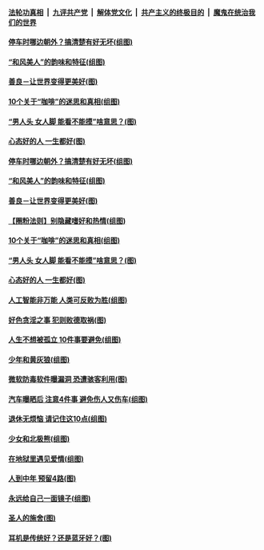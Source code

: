 

####  [法轮功真相](../../../../basic/blob/master/README.md?t=09101902) &nbsp;|&nbsp; [九评共产党](../../../../9ping.md/blob/master/README.md?t=09101902) &nbsp;|&nbsp; [解体党文化](../../../../jtdwh.md/blob/master/README.md?t=09101902)  &nbsp;|&nbsp; [共产主义的终极目的](../../../../gczydzjmd.md/blob/master/README.md?t=09101902) &nbsp;|&nbsp; [魔鬼在统治我们的世界](../../../../mgztzwmdsj.md/blob/master/README.md?t=09101902) 

#### [停车时哪边朝外？搞清楚有好无坏(组图)](../pages/p8/945634.md?t=09101902) 

#### [“和风美人”的韵味和特征(组图)](../pages/p8/945567.md?t=09101902) 

#### [善良－让世界变得更美好(图)](../pages/p8/944878.md?t=09101902) 

#### [10个关于“咖啡”的迷思和真相(组图)](../pages/p8/945568.md?t=09101902) 

#### [“男人头 女人脚 能看不能摸”啥意思？(图)](../pages/p8/945566.md?t=09101902) 

#### [心态好的人 一生都好(图)](../pages/p8/945072.md?t=09101902) 

#### [停车时哪边朝外？搞清楚有好无坏(组图)](../pages/p8/945634.md?t=09101902) 

#### [“和风美人”的韵味和特征(组图)](../pages/p8/945567.md?t=09101902) 

#### [善良－让世界变得更美好(图)](../pages/p8/944878.md?t=09101902) 

#### [【圈粉法则】别隐藏嗜好和热情(组图)](../pages/p8/945624.md?t=09101902) 

#### [10个关于“咖啡”的迷思和真相(组图)](../pages/p8/945568.md?t=09101902) 

#### [“男人头 女人脚 能看不能摸”啥意思？(图)](../pages/p8/945566.md?t=09101902) 

#### [心态好的人 一生都好(图)](../pages/p8/945072.md?t=09101902) 

#### [人工智能非万能 人类可反败为胜(组图)](../pages/p8/945443.md?t=09101902) 

#### [好色贪淫之事 犯则败德取祸(图)](../pages/p8/945078.md?t=09101902) 

#### [人生不想被孤立 10件事要避免(组图)](../pages/p8/945358.md?t=09101902) 

#### [少年和黄灰狼(组图)](../pages/p8/945126.md?t=09101902) 

#### [微软防毒软件曝漏洞 恐遭骇客利用(图)](../pages/p8/945433.md?t=09101902) 

#### [汽车曝晒后 注意4件事 避免伤人又伤车(组图)](../pages/p8/945395.md?t=09101902) 

#### [退休无烦恼 请记住这10点(组图)](../pages/p8/945355.md?t=09101902) 

#### [少女和北极熊(组图)](../pages/p8/945336.md?t=09101902) 

#### [在地狱里遇见爱情(组图)](../pages/p8/944857.md?t=09101902) 

#### [人到中年 预留4路(图)](../pages/p8/945324.md?t=09101902) 

#### [永远给自己一面镜子(组图)](../pages/p8/945290.md?t=09101902) 

#### [圣人的施舍(图)](../pages/p8/945063.md?t=09101902) 

#### [耳机是传统好？还是蓝牙好？(图)](../pages/p8/945285.md?t=09101902) 

